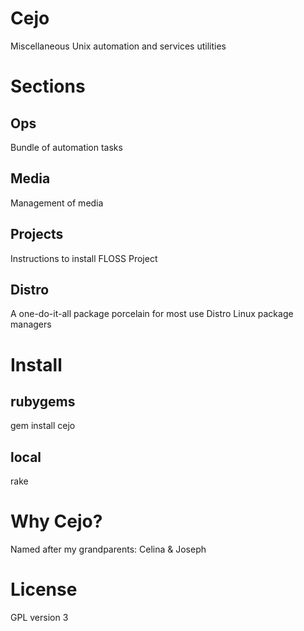 # Cejo
  Miscellaneous Unix automation and services utilities

# Sections

## Ops
   Bundle of automation tasks

## Media
   Management of media

## Projects
   Instructions to install FLOSS Project

## Distro
   A one-do-it-all package porcelain for most use Distro Linux package managers

# Install

## rubygems
   gem install cejo

## local
   rake

# Why Cejo?
  Named after my grandparents: Celina & Joseph

# License
  GPL version 3

